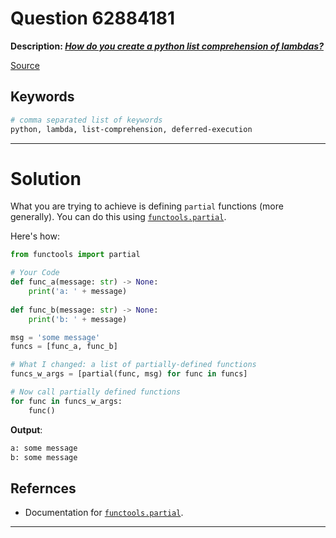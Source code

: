 # Question 62884181

**Description: [_How do you create a python list comprehension of lambdas?_][#Q]**

[Source][#Q]

[#Q]: https://stackoverflow.com/questions/62884181/how-do-you-create-a-python-list-comprehension-of-lambdas/62884368#62884368 

## Keywords

```bash
# comma separated list of keywords
python, lambda, list-comprehension, deferred-execution
```

---

# Solution

What you are trying to achieve is defining `partial` functions (more generally). You can do this using [`functools.partial`][#functools-partial].

[#functools-partial]: https://docs.python.org/3.7/library/functools.html#functools.partial

Here's how:

```python
from functools import partial

# Your Code
def func_a(message: str) -> None:
    print('a: ' + message)
    
def func_b(message: str) -> None:
    print('b: ' + message)

msg = 'some message'
funcs = [func_a, func_b]

# What I changed: a list of partially-defined functions
funcs_w_args = [partial(func, msg) for func in funcs]

# Now call partially defined functions
for func in funcs_w_args:
    func()
```

**Output**:  

```bash
a: some message
b: some message
```

## Refernces

- Documentation for [`functools.partial`][#functools-partial].

---
